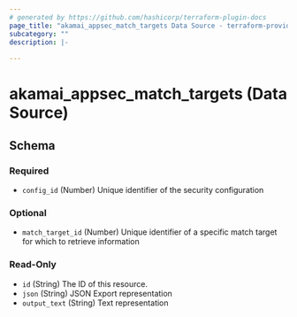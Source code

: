 ```yaml
---
# generated by https://github.com/hashicorp/terraform-plugin-docs
page_title: "akamai_appsec_match_targets Data Source - terraform-provider-akamai"
subcategory: ""
description: |-
  
---
```


# akamai_appsec_match_targets (Data Source)





<!-- schema generated by tfplugindocs -->
## Schema

### Required

- `config_id` (Number) Unique identifier of the security configuration

### Optional

- `match_target_id` (Number) Unique identifier of a specific match target for which to retrieve information

### Read-Only

- `id` (String) The ID of this resource.
- `json` (String) JSON Export representation
- `output_text` (String) Text representation
